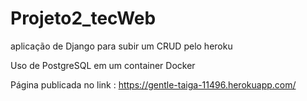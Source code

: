 # Projeto2_tecWeb
aplicação de Django para subir um CRUD pelo heroku

Uso de PostgreSQL em um container Docker

Página publicada no link : https://gentle-taiga-11496.herokuapp.com/
